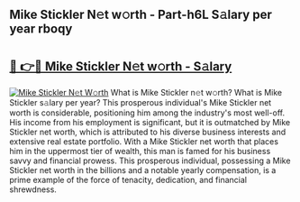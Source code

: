## Mike Stickler N𝚎t w𝚘rth - Part-h6L S𝚊lary per year rboqy

# <h2><a href="http://gc0kgv.nevu.top/?p=Mike+Stickler">🔗 👉🔴 Mike Stickler N𝚎t w𝚘rth - S𝚊lary</a></h2>

[![Mike Stickler N𝚎t W𝚘rth](https://i.imgur.com/Oavwk0R.jpeg)](http://gc0kgv.nevu.top/?p=Mike+Stickler)
What is Mike Stickler n𝚎t w𝚘rth? What is Mike Stickler s𝚊lary per year?
This prosperous individual's Mike Stickler net worth is considerable, positioning him among the industry's most well-off. His income from his employment is significant, but it is outmatched by Mike Stickler net worth, which is attributed to his diverse business interests and extensive real estate portfolio. With a Mike Stickler net worth that places him in the uppermost tier of wealth, this man is famed for his business savvy and financial prowess. This prosperous individual, possessing a Mike Stickler net worth in the billions and a notable yearly compensation, is a prime example of the force of tenacity, dedication, and financial shrewdness.
